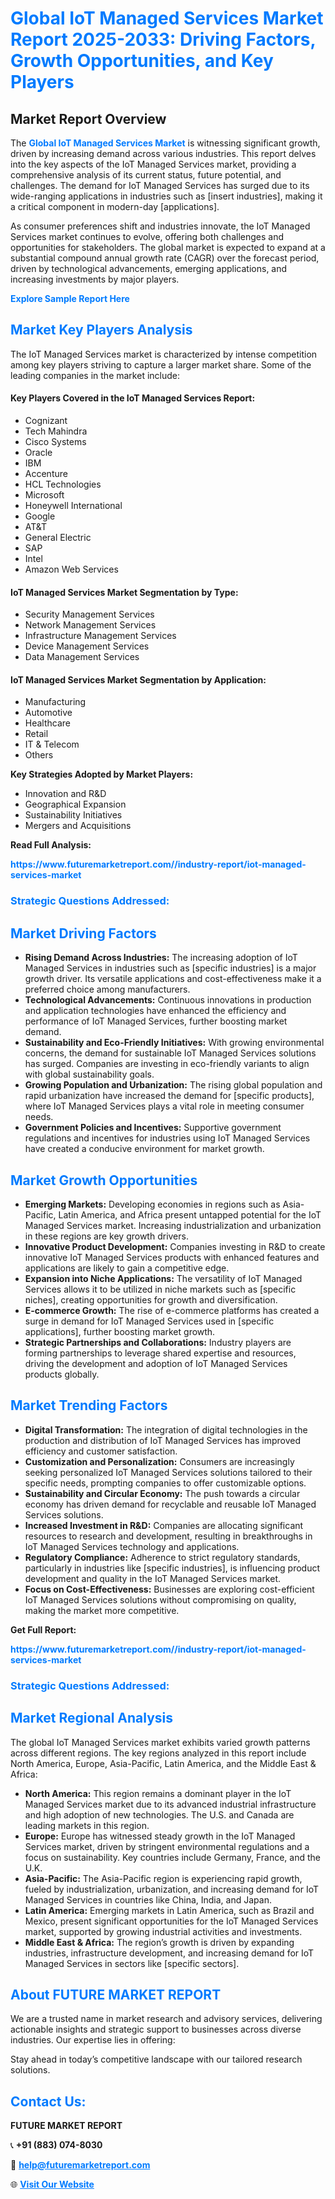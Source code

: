 <h1 style="color: #007BFF;">Global IoT Managed Services Market Report 2025-2033: Driving Factors, Growth Opportunities, and Key Players</h1>

<section id="overview">
<h2>Market Report Overview</h2>
<p>The <a href="https://www.futuremarketreport.com//industry-report/iot-managed-services-market" style="color: #007BFF; text-decoration: none;"><strong>Global IoT Managed Services Market</strong></a> is witnessing significant growth, driven by increasing demand across various industries. This report delves into the key aspects of the IoT Managed Services market, providing a comprehensive analysis of its current status, future potential, and challenges. The demand for IoT Managed Services has surged due to its wide-ranging applications in industries such as [insert industries], making it a critical component in modern-day [applications].</p>
<p>As consumer preferences shift and industries innovate, the IoT Managed Services market continues to evolve, offering both challenges and opportunities for stakeholders. The global market is expected to expand at a substantial compound annual growth rate (CAGR) over the forecast period, driven by technological advancements, emerging applications, and increasing investments by major players.</p>
</section>

<section id="overview">
<p><a href="https://www.futuremarketreport.com//request-sample/reportId=46620" style="color: #007BFF; text-decoration: none;"><strong>Explore Sample Report Here</strong></a></p>
</section>

<section id="key-players">
<h2 style="color: #007BFF;">Market Key Players Analysis</h2>
<p>The IoT Managed Services market is characterized by intense competition among key players striving to capture a larger market share. Some of the leading companies in the market include:</p>
<h4>Key Players Covered in the IoT Managed Services Report:</h4>
<ul><li>Cognizant</li><li>Tech Mahindra</li><li>Cisco Systems</li><li>Oracle</li><li>IBM</li><li>Accenture</li><li>HCL Technologies</li><li>Microsoft</li><li>Honeywell International</li><li>Google</li><li>AT&amp;T</li><li>General Electric</li><li>SAP</li><li>Intel</li><li>Amazon Web Services</li></ul>
<h4>IoT Managed Services Market Segmentation by Type:</h4>
<ul><li>Security Management Services</li><li>Network Management Services</li><li>Infrastructure Management Services</li><li>Device Management Services</li><li>Data Management Services</li></ul>

<h4>IoT Managed Services Market Segmentation by Application:</h4>
<ul><li>Manufacturing</li><li>Automotive</li><li>Healthcare</li><li>Retail</li><li>IT &amp; Telecom</li><li>Others</li></ul>
<p><strong>Key Strategies Adopted by Market Players:</strong></p>
<ul>
<li>Innovation and R&D</li>
<li>Geographical Expansion</li>
<li>Sustainability Initiatives</li>
<li>Mergers and Acquisitions</li>
</ul>
</section>

<section>
<p><strong>Read Full Analysis: </strong></p><a href="https://www.futuremarketreport.com//industry-report/iot-managed-services-market" style="color: #007BFF; text-decoration: none;"><strong>https://www.futuremarketreport.com//industry-report/iot-managed-services-market</strong></a>
<h3 style="color: #007BFF;">Strategic Questions Addressed:</h3>
</section>

<section id="driving-factors">
<h2 style="color: #007BFF;">Market Driving Factors</h2>
<ul>
<li><strong>Rising Demand Across Industries:</strong> The increasing adoption of IoT Managed Services in industries such as [specific industries] is a major growth driver. Its versatile applications and cost-effectiveness make it a preferred choice among manufacturers.</li>
<li><strong>Technological Advancements:</strong> Continuous innovations in production and application technologies have enhanced the efficiency and performance of IoT Managed Services, further boosting market demand.</li>
<li><strong>Sustainability and Eco-Friendly Initiatives:</strong> With growing environmental concerns, the demand for sustainable IoT Managed Services solutions has surged. Companies are investing in eco-friendly variants to align with global sustainability goals.</li>
<li><strong>Growing Population and Urbanization:</strong> The rising global population and rapid urbanization have increased the demand for [specific products], where IoT Managed Services plays a vital role in meeting consumer needs.</li>
<li><strong>Government Policies and Incentives:</strong> Supportive government regulations and incentives for industries using IoT Managed Services have created a conducive environment for market growth.</li>
</ul>
</section>

<section id="growth-opportunities">
<h2 style="color: #007BFF;">Market Growth Opportunities</h2>
<ul>
<li><strong>Emerging Markets:</strong> Developing economies in regions such as Asia-Pacific, Latin America, and Africa present untapped potential for the IoT Managed Services market. Increasing industrialization and urbanization in these regions are key growth drivers.</li>
<li><strong>Innovative Product Development:</strong> Companies investing in R&D to create innovative IoT Managed Services products with enhanced features and applications are likely to gain a competitive edge.</li>
<li><strong>Expansion into Niche Applications:</strong> The versatility of IoT Managed Services allows it to be utilized in niche markets such as [specific niches], creating opportunities for growth and diversification.</li>
<li><strong>E-commerce Growth:</strong> The rise of e-commerce platforms has created a surge in demand for IoT Managed Services used in [specific applications], further boosting market growth.</li>
<li><strong>Strategic Partnerships and Collaborations:</strong> Industry players are forming partnerships to leverage shared expertise and resources, driving the development and adoption of IoT Managed Services products globally.</li>
</ul>
</section>

<section id="trending-factors">
<h2 style="color: #007BFF;">Market Trending Factors</h2>
<ul>
<li><strong>Digital Transformation:</strong> The integration of digital technologies in the production and distribution of IoT Managed Services has improved efficiency and customer satisfaction.</li>
<li><strong>Customization and Personalization:</strong> Consumers are increasingly seeking personalized IoT Managed Services solutions tailored to their specific needs, prompting companies to offer customizable options.</li>
<li><strong>Sustainability and Circular Economy:</strong> The push towards a circular economy has driven demand for recyclable and reusable IoT Managed Services solutions.</li>
<li><strong>Increased Investment in R&D:</strong> Companies are allocating significant resources to research and development, resulting in breakthroughs in IoT Managed Services technology and applications.</li>
<li><strong>Regulatory Compliance:</strong> Adherence to strict regulatory standards, particularly in industries like [specific industries], is influencing product development and quality in the IoT Managed Services market.</li>
<li><strong>Focus on Cost-Effectiveness:</strong> Businesses are exploring cost-efficient IoT Managed Services solutions without compromising on quality, making the market more competitive.</li>
</ul>
</section>

<section>
<p><strong>Get Full Report: </strong></p><a href="https://www.futuremarketreport.com//industry-report/iot-managed-services-market" style="color: #007BFF; text-decoration: none;"><strong>https://www.futuremarketreport.com//industry-report/iot-managed-services-market</strong></a>
<h3 style="color: #007BFF;">Strategic Questions Addressed:</h3>
</section>


<section id="regional-analysis">
<h2 style="color: #007BFF;">Market Regional Analysis</h2>
<p>The global IoT Managed Services market exhibits varied growth patterns across different regions. The key regions analyzed in this report include North America, Europe, Asia-Pacific, Latin America, and the Middle East & Africa:</p>
<ul>
<li><strong>North America:</strong> This region remains a dominant player in the IoT Managed Services market due to its advanced industrial infrastructure and high adoption of new technologies. The U.S. and Canada are leading markets in this region.</li>
<li><strong>Europe:</strong> Europe has witnessed steady growth in the IoT Managed Services market, driven by stringent environmental regulations and a focus on sustainability. Key countries include Germany, France, and the U.K.</li>
<li><strong>Asia-Pacific:</strong> The Asia-Pacific region is experiencing rapid growth, fueled by industrialization, urbanization, and increasing demand for IoT Managed Services in countries like China, India, and Japan.</li>
<li><strong>Latin America:</strong> Emerging markets in Latin America, such as Brazil and Mexico, present significant opportunities for the IoT Managed Services market, supported by growing industrial activities and investments.</li>
<li><strong>Middle East & Africa:</strong> The region’s growth is driven by expanding industries, infrastructure development, and increasing demand for IoT Managed Services in sectors like [specific sectors].</li>
</ul>
</section>

<footer>
<h2 style="color: #007BFF;">About FUTURE MARKET REPORT</h2>
<p>We are a trusted name in market research and advisory services, delivering actionable insights and strategic support to businesses across diverse industries. Our expertise lies in offering:</p>

<p>Stay ahead in today’s competitive landscape with our tailored research solutions.</p>

<h2 style="color: #007BFF;">Contact Us:</h2>
<p><strong>FUTURE MARKET REPORT</strong></p>
<p>📞 <strong>+91 (883) 074-8030</strong></p>
<p>📧 <strong><a href="mailto:help@futuremarketreport.com" style="color: #007BFF;">help@futuremarketreport.com</a></strong></p>
<p>🌐 <strong><a href="https://www.futuremarketreport.com/" style="color: #007BFF;">Visit Our Website</a></strong></p>
</footer>